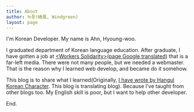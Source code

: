```yaml
---
title: About
author: 녹풍(綠風, Windgreen)
layout: page
---
```

I'm Korean Developer. My name is Ahn, Hyoung-woo.

I graduated department of Korean language education. After graduate, I have gotten a job at [&lt;Workers Solidarity>](http://wspaper.org)([page Google translated](https://translate.google.co.kr/translate?sl=ko&tl=en&js=y&prev=_t&hl=ko&ie=UTF-8&u=wspaper.org&edit-text=&act=url)) that is a far-left media. There were not many people, but we needed a webmaster. That is the reason why I learned web develop, and became do it somehow.

This blog is to share what I learned(Originally, [I have wrote by Hangul Korean Character](http://mytory.net). This blog is translating blog). Because I’ve taught from other blogs too. My English skill is poor, but I want to help other developer.

End.